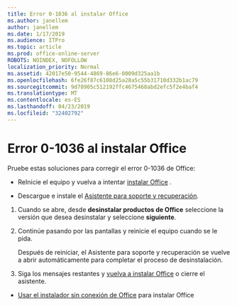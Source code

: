 ```yaml
---
title: Error 0-1036 al instalar Office
ms.author: janellem
author: janellem
ms.date: 1/17/2019
ms.audience: ITPro
ms.topic: article
ms.prod: office-online-server
ROBOTS: NOINDEX, NOFOLLOW
localization_priority: Normal
ms.assetid: 42017e50-9544-4869-86e6-0009d325aa1b
ms.openlocfilehash: 6fe26f87c6108d25a28a5c55b31710d332b1ac79
ms.sourcegitcommit: 9d78905c512192ffc4675468abd2efc5f2e4baf4
ms.translationtype: MT
ms.contentlocale: es-ES
ms.lasthandoff: 04/23/2019
ms.locfileid: "32402792"
---
```

# <a name="error-0-1036-when-installing-office"></a>Error 0-1036 al instalar Office


Pruebe estas soluciones para corregir el error 0-1036 de Office:
  
- ReInicie el equipo y vuelva a intentar [instalar Office](https://portal.office.com/OLS/MySoftware.aspx) . 
    
- Descargue e instale el [Asistente para soporte y recuperación](https://aka.ms/SARA-OfficeUninstall-Alchemy).
    
1. Cuando se abre, desde **desinstalar productos de Office** seleccione la versión que desea desinstalar y seleccione **siguiente**.
    
2. Continúe pasando por las pantallas y reinicie el equipo cuando se le pida.
    
    Después de reiniciar, el Asistente para soporte y recuperación se vuelve a abrir automáticamente para completar el proceso de desinstalación.
    
3. Siga los mensajes restantes y [vuelva a instalar Office](https://portal.office.com/OLS/MySoftware.aspx) o cierre el asistente. 
    
- [Usar el instalador sin conexión de Office](https://support.office.com/article/f0a85fe7-118f-41cb-a791-d59cef96ad1c?wt.mc_id=Alchemy_ClientDIA) para instalar Office 
    


